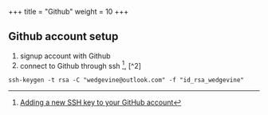 +++
title = "Github"
weight = 10
+++

## Github account setup
1. signup account with Github
1. connect to Github through ssh [^1], [^2]
```
ssh-keygen -t rsa -C "wedgevine@outlook.com" -f "id_rsa_wedgevine"

```

[^1]: [Adding a new SSH key to your GitHub account](https://help.github.com/en/github/authenticating-to-github/adding-a-new-ssh-key-to-your-github-account)

